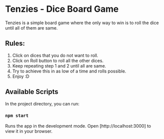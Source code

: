 # Tenzies - Dice Board Game
Tenzies is a simple board game where the only way to win is to roll the dice until all of them are same.

## Rules:
1) Click on dices that you do not want to roll.
2) Click on Roll button to roll all the other dices.
3) Keep repeating step 1 and 2 until all are same.
4) Try to achieve this in as low of a time and rolls possible.
5) Enjoy :D

## Available Scripts

In the project directory, you can run:

### `npm start`

Runs the app in the development mode.
Open [http://localhost:3000] to view it in your browser.
